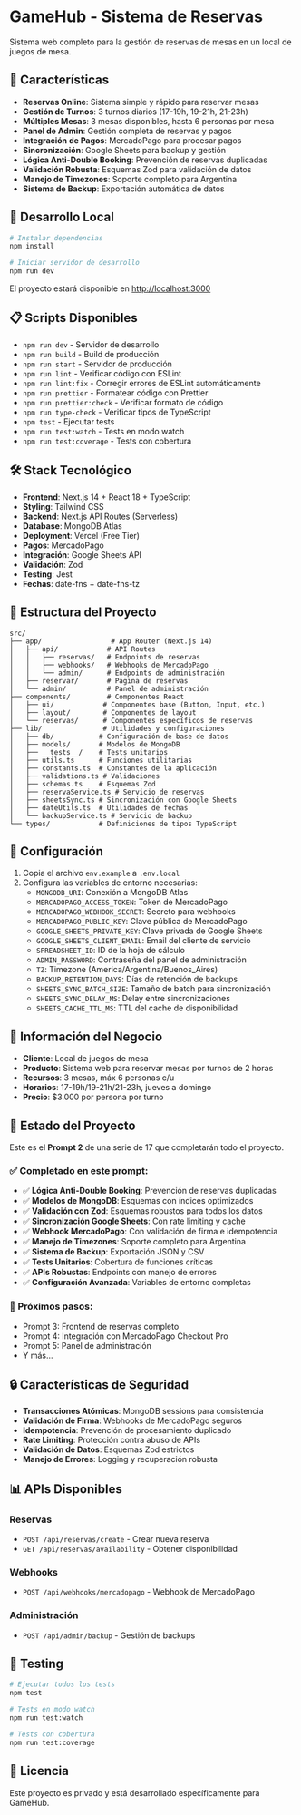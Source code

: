 # GameHub - Sistema de Reservas

Sistema web completo para la gestión de reservas de mesas en un local de juegos de mesa.

## 🎯 Características

- **Reservas Online**: Sistema simple y rápido para reservar mesas
- **Gestión de Turnos**: 3 turnos diarios (17-19h, 19-21h, 21-23h)
- **Múltiples Mesas**: 3 mesas disponibles, hasta 6 personas por mesa
- **Panel de Admin**: Gestión completa de reservas y pagos
- **Integración de Pagos**: MercadoPago para procesar pagos
- **Sincronización**: Google Sheets para backup y gestión
- **Lógica Anti-Double Booking**: Prevención de reservas duplicadas
- **Validación Robusta**: Esquemas Zod para validación de datos
- **Manejo de Timezones**: Soporte completo para Argentina
- **Sistema de Backup**: Exportación automática de datos

## 🚀 Desarrollo Local

```bash
# Instalar dependencias
npm install

# Iniciar servidor de desarrollo
npm run dev
```

El proyecto estará disponible en [http://localhost:3000](http://localhost:3000)

## 📋 Scripts Disponibles

- `npm run dev` - Servidor de desarrollo
- `npm run build` - Build de producción
- `npm run start` - Servidor de producción
- `npm run lint` - Verificar código con ESLint
- `npm run lint:fix` - Corregir errores de ESLint automáticamente
- `npm run prettier` - Formatear código con Prettier
- `npm run prettier:check` - Verificar formato de código
- `npm run type-check` - Verificar tipos de TypeScript
- `npm test` - Ejecutar tests
- `npm run test:watch` - Tests en modo watch
- `npm run test:coverage` - Tests con cobertura

## 🛠 Stack Tecnológico

- **Frontend**: Next.js 14 + React 18 + TypeScript
- **Styling**: Tailwind CSS
- **Backend**: Next.js API Routes (Serverless)
- **Database**: MongoDB Atlas
- **Deployment**: Vercel (Free Tier)
- **Pagos**: MercadoPago
- **Integración**: Google Sheets API
- **Validación**: Zod
- **Testing**: Jest
- **Fechas**: date-fns + date-fns-tz

## 📁 Estructura del Proyecto

```
src/
├── app/                 # App Router (Next.js 14)
│   ├── api/            # API Routes
│   │   ├── reservas/   # Endpoints de reservas
│   │   ├── webhooks/   # Webhooks de MercadoPago
│   │   └── admin/      # Endpoints de administración
│   ├── reservar/       # Página de reservas
│   └── admin/          # Panel de administración
├── components/         # Componentes React
│   ├── ui/            # Componentes base (Button, Input, etc.)
│   ├── layout/        # Componentes de layout
│   └── reservas/      # Componentes específicos de reservas
├── lib/               # Utilidades y configuraciones
│   ├── db/           # Configuración de base de datos
│   ├── models/       # Modelos de MongoDB
│   ├── __tests__/    # Tests unitarios
│   ├── utils.ts      # Funciones utilitarias
│   ├── constants.ts  # Constantes de la aplicación
│   ├── validations.ts # Validaciones
│   ├── schemas.ts    # Esquemas Zod
│   ├── reservaService.ts # Servicio de reservas
│   ├── sheetsSync.ts # Sincronización con Google Sheets
│   ├── dateUtils.ts  # Utilidades de fechas
│   └── backupService.ts # Servicio de backup
└── types/            # Definiciones de tipos TypeScript
```

## 🔧 Configuración

1. Copia el archivo `env.example` a `.env.local`
2. Configura las variables de entorno necesarias:
   - `MONGODB_URI`: Conexión a MongoDB Atlas
   - `MERCADOPAGO_ACCESS_TOKEN`: Token de MercadoPago
   - `MERCADOPAGO_WEBHOOK_SECRET`: Secreto para webhooks
   - `MERCADOPAGO_PUBLIC_KEY`: Clave pública de MercadoPago
   - `GOOGLE_SHEETS_PRIVATE_KEY`: Clave privada de Google Sheets
   - `GOOGLE_SHEETS_CLIENT_EMAIL`: Email del cliente de servicio
   - `SPREADSHEET_ID`: ID de la hoja de cálculo
   - `ADMIN_PASSWORD`: Contraseña del panel de administración
   - `TZ`: Timezone (America/Argentina/Buenos_Aires)
   - `BACKUP_RETENTION_DAYS`: Días de retención de backups
   - `SHEETS_SYNC_BATCH_SIZE`: Tamaño de batch para sincronización
   - `SHEETS_SYNC_DELAY_MS`: Delay entre sincronizaciones
   - `SHEETS_CACHE_TTL_MS`: TTL del cache de disponibilidad

## 📝 Información del Negocio

- **Cliente**: Local de juegos de mesa
- **Producto**: Sistema web para reservar mesas por turnos de 2 horas
- **Recursos**: 3 mesas, máx 6 personas c/u
- **Horarios**: 17-19h/19-21h/21-23h, jueves a domingo
- **Precio**: $3.000 por persona por turno

## 🚧 Estado del Proyecto

Este es el **Prompt 2** de una serie de 17 que completarán todo el proyecto.

### ✅ Completado en este prompt:
- ✅ **Lógica Anti-Double Booking**: Prevención de reservas duplicadas
- ✅ **Modelos de MongoDB**: Esquemas con índices optimizados
- ✅ **Validación con Zod**: Esquemas robustos para todos los datos
- ✅ **Sincronización Google Sheets**: Con rate limiting y cache
- ✅ **Webhook MercadoPago**: Con validación de firma e idempotencia
- ✅ **Manejo de Timezones**: Soporte completo para Argentina
- ✅ **Sistema de Backup**: Exportación JSON y CSV
- ✅ **Tests Unitarios**: Cobertura de funciones críticas
- ✅ **APIs Robustas**: Endpoints con manejo de errores
- ✅ **Configuración Avanzada**: Variables de entorno completas

### 🔄 Próximos pasos:
- Prompt 3: Frontend de reservas completo
- Prompt 4: Integración con MercadoPago Checkout Pro
- Prompt 5: Panel de administración
- Y más...

## 🔒 Características de Seguridad

- **Transacciones Atómicas**: MongoDB sessions para consistencia
- **Validación de Firma**: Webhooks de MercadoPago seguros
- **Idempotencia**: Prevención de procesamiento duplicado
- **Rate Limiting**: Protección contra abuso de APIs
- **Validación de Datos**: Esquemas Zod estrictos
- **Manejo de Errores**: Logging y recuperación robusta

## 📊 APIs Disponibles

### Reservas
- `POST /api/reservas/create` - Crear nueva reserva
- `GET /api/reservas/availability` - Obtener disponibilidad

### Webhooks
- `POST /api/webhooks/mercadopago` - Webhook de MercadoPago

### Administración
- `POST /api/admin/backup` - Gestión de backups

## 🧪 Testing

```bash
# Ejecutar todos los tests
npm test

# Tests en modo watch
npm run test:watch

# Tests con cobertura
npm run test:coverage
```

## 📄 Licencia

Este proyecto es privado y está desarrollado específicamente para GameHub.
